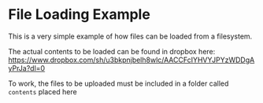 # File Loading Example

This is a very simple example of how files can be loaded from a filesystem.

The actual contents to be loaded can be found in dropbox here:
https://www.dropbox.com/sh/u3bkpnjbelh8wlc/AACCFcIYHVYJPYzWDDgAyPrJa?dl=0

To work, the files to be uploaded must be included in a folder called `contents` placed here
